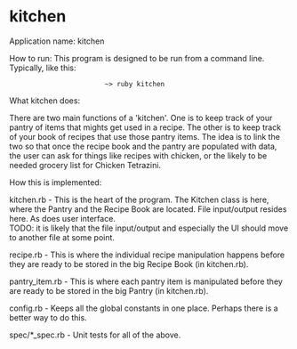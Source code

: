 kitchen
=======
Application name:  kitchen


How to run:		This program is designed to be run from a command line.  Typically, like this:
				
							~> ruby kitchen


What kitchen does:

There are two main functions of a 'kitchen'.  One is to keep track of your pantry of items that
mights get used in a recipe.  The other is to keep track of your book of recipes that use those
pantry items.  The idea is to link the two so that once the recipe book and the pantry are populated
with data, the user can ask for things like recipes with chicken, or the likely to be needed grocery
list for Chicken Tetrazini.


How this is implemented:

kitchen.rb - This is the heart of the program.  The Kitchen class is here, where the Pantry
and the Recipe Book are located.  File input/output resides here.  As does user interface.  
TODO: it is likely that the file input/output and especially the UI should move to another file
at some point.

recipe.rb - This is where the individual recipe manipulation happens before they are ready to
be stored in the big Recipe Book (in kitchen.rb).

pantry_item.rb - This is where each pantry item is manipulated before they are ready to be 
stored in the big Pantry (in kitchen.rb).

config.rb - Keeps all the global constants in one place.  Perhaps there is a better way to do this.

spec/*_spec.rb - Unit tests for all of the above.

